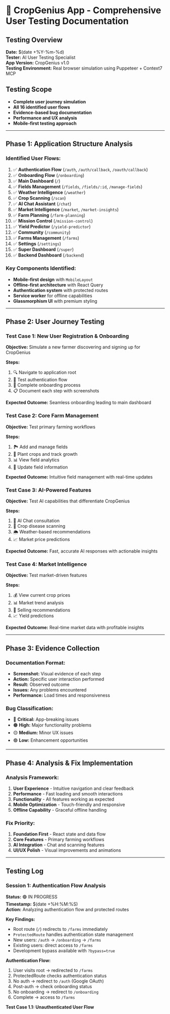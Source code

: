 # 🧪 CropGenius App - Comprehensive User Testing Documentation

## **Testing Overview**
**Date:** $(date +%Y-%m-%d)  
**Tester:** AI User Testing Specialist  
**App Version:** CropGenius v1.0  
**Testing Environment:** Real browser simulation using Puppeteer + Context7 MCP  

## **Testing Scope**
- **Complete user journey simulation**
- **All 16 identified user flows**
- **Evidence-based bug documentation**
- **Performance and UX analysis**
- **Mobile-first testing approach**

---

## **Phase 1: Application Structure Analysis**

### **Identified User Flows:**
1. ✅ **Authentication Flow** (`/auth`, `/auth/callback`, `/oauth/callback`)
2. ✅ **Onboarding Flow** (`/onboarding`)
3. ✅ **Main Dashboard** (`/`)
4. ✅ **Fields Management** (`/fields`, `/fields/:id`, `/manage-fields`)
5. ✅ **Weather Intelligence** (`/weather`)
6. ✅ **Crop Scanning** (`/scan`)
7. ✅ **AI Chat Assistant** (`/chat`)
8. ✅ **Market Intelligence** (`/market`, `/market-insights`)
9. ✅ **Farm Planning** (`/farm-planning`)
10. ✅ **Mission Control** (`/mission-control`)
11. ✅ **Yield Predictor** (`/yield-predictor`)
12. ✅ **Community** (`/community`)
13. ✅ **Farms Management** (`/farms`)
14. ✅ **Settings** (`/settings`)
15. ✅ **Super Dashboard** (`/super`)
16. ✅ **Backend Dashboard** (`/backend`)

### **Key Components Identified:**
- **Mobile-first design** with `MobileLayout`
- **Offline-first architecture** with React Query
- **Authentication system** with protected routes
- **Service worker** for offline capabilities
- **Glassmorphism UI** with premium styling

---

## **Phase 2: User Journey Testing**

### **Test Case 1: New User Registration & Onboarding**
**Objective:** Simulate a new farmer discovering and signing up for CropGenius

**Steps:**
1. 🔍 Navigate to application root
2. 📱 Test authentication flow
3. 🚀 Complete onboarding process
4. 📋 Document each step with screenshots

**Expected Outcome:** Seamless onboarding leading to main dashboard

### **Test Case 2: Core Farm Management**
**Objective:** Test primary farming workflows

**Steps:**
1. 🏞️ Add and manage fields
2. 🌾 Plant crops and track growth
3. 📊 View field analytics
4. 🔄 Update field information

**Expected Outcome:** Intuitive field management with real-time updates

### **Test Case 3: AI-Powered Features**
**Objective:** Test AI capabilities that differentiate CropGenius

**Steps:**
1. 🤖 AI Chat consultation
2. 📱 Crop disease scanning
3. 🌦️ Weather-based recommendations
4. 📈 Market price predictions

**Expected Outcome:** Fast, accurate AI responses with actionable insights

### **Test Case 4: Market Intelligence**
**Objective:** Test market-driven features

**Steps:**
1. 💰 View current crop prices
2. 📊 Market trend analysis
3. 🎯 Selling recommendations
4. 📈 Yield predictions

**Expected Outcome:** Real-time market data with profitable insights

---

## **Phase 3: Evidence Collection**

### **Documentation Format:**
- **Screenshot:** Visual evidence of each step
- **Action:** Specific user interaction performed
- **Result:** Observed outcome
- **Issues:** Any problems encountered
- **Performance:** Load times and responsiveness

### **Bug Classification:**
- 🔴 **Critical:** App-breaking issues
- 🟠 **High:** Major functionality problems
- 🟡 **Medium:** Minor UX issues
- 🟢 **Low:** Enhancement opportunities

---

## **Phase 4: Analysis & Fix Implementation**

### **Analysis Framework:**
1. **User Experience** - Intuitive navigation and clear feedback
2. **Performance** - Fast loading and smooth interactions
3. **Functionality** - All features working as expected
4. **Mobile Optimization** - Touch-friendly and responsive
5. **Offline Capability** - Graceful offline handling

### **Fix Priority:**
1. **Foundation First** - React state and data flow
2. **Core Features** - Primary farming workflows
3. **AI Integration** - Chat and scanning features
4. **UI/UX Polish** - Visual improvements and animations

---

## **Testing Log**

### **Session 1: Authentication Flow Analysis**
**Status:** 🟢 IN PROGRESS  
**Timestamp:** $(date +%H:%M:%S)  
**Action:** Analyzing authentication flow and protected routes

**Key Findings:**
- Root route (`/`) redirects to `/farms` immediately
- `ProtectedRoute` handles authentication state management
- New users: `/auth` → `/onboarding` → `/farms`
- Existing users: direct access to `/farms`
- Development bypass available with `?bypass=true`

**Authentication Flow:**
1. User visits root → redirected to `/farms`
2. ProtectedRoute checks authentication status
3. No auth → redirect to `/auth` (Google OAuth)
4. Post-auth → check onboarding status
5. No onboarding → redirect to `/onboarding`
6. Complete → access to `/farms`

**Test Case 1.1: Unauthenticated User Flow**
